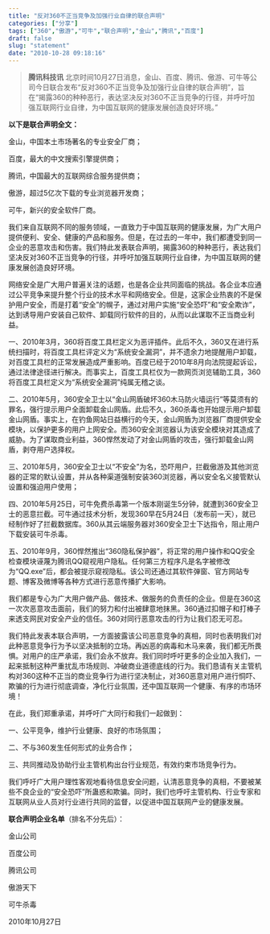 ```yaml
---
title: "反对360不正当竞争及加强行业自律的联合声明"
categories: ["分享"]
tags: ["360","傲游","可牛","联合声明","金山","腾讯","百度"]
draft: false
slug: "statement"
date: "2010-10-28 09:18:16"
---
```


<blockquote><p><strong>腾讯科技讯</strong> 北京时间10月27日消息，金山、百度、腾讯、傲游、可牛等公司今日联合发布“反对360不正当竞争及加强行业自律的联合声明”，旨在“揭露360的种种恶行，表达坚决反对360不正当竞争的行径，并呼吁加强互联网行业自律，为中国互联网的健康发展创造良好环境。”</p>
</blockquote>
<p><strong>以下是联合声明全文：</strong></p>
<p>金山，中国本土市场著名的专业安全厂商；</p>
<p>百度，最大的中文搜索引擎提供商；</p>
<p>腾讯，中国最大的互联网综合服务提供商；</p>
<p>傲游，超过5亿次下载的专业浏览器开发商；</p>
<p>可牛，新兴的安全软件厂商。</p>
<p>我们来自互联网不同的服务领域，一直致力于中国互联网的健康发展，为广大用户提供便利、安全、健康的产品和服务。但是，在过去的一年中，我们都遭受到同一企业的恶意攻击和伤害。我们特此发表联合声明，揭露360的种种恶行，表达我们坚决反对360不正当竞争的行径，并呼吁加强互联网行业自律，为中国互联网的健康发展创造良好环境。</p>
<p>网络安全是广大用户普遍关注的话题，也是各企业共同面临的挑战。各企业本应通过公平竞争来提升整个行业的技术水平和网络安全。但是，这家企业热衷的不是保护用户安全，而是打着“安全”的幌子，通过对用户实施“安全恐吓”和“安全欺诈”，达到诱导用户安装自己软件、卸载同行软件的目的，从而以此谋取不正当商业利益。</p>
<p>一、2010年3月，360将百度工具栏定义为恶评插件。此后不久，360又在进行系统扫描时，将百度工具栏评定义为“系统安全漏洞”，并不遗余力地提醒用户卸载，对百度工具栏的正常发展造成严重影响。百度已经于2010年8月向法院提起诉讼，通过法律途径进行解决。而事实上，百度工具栏仅为一款网页浏览辅助工具，360将百度工具栏定义为“系统安全漏洞”纯属无稽之谈。</p>
<p>二、2010年5月，360安全卫士以“金山网盾破坏360木马防火墙运行”等莫须有的罪名，强行提示用户全面卸载金山网盾。此后不久，360杀毒也开始提示用户卸载金山网盾。事实上，在钓鱼网站日益横行的今天，金山网盾为浏览器厂商提供安全模块，以保护更多的用户上网安全。而360安全浏览器认为该安全模块对其造成了威胁。为了谋取商业利益，360悍然发动了对金山网盾的攻击，强行卸载金山网盾，剥夺用户选择权。</p>
<p>三、2010年5月，360安全卫士以“不安全”为名，恐吓用户，拦截傲游及其他浏览器的正常的默认设置，并从各种渠道强制安装360浏览器，再以安全名义接管默认设置和强迫用户使用；</p>
<p>四、2010年5月25日，可牛免费杀毒第一个版本刚诞生5分钟，就遭到360安全卫士的恶意拦截。可牛通过技术分析，发现360早在5月24日（发布前一天），就已经制作好了拦截数据库。360从其云端服务器对360安全卫士下达指令，阻止用户下载安装可牛杀毒。</p>
<p>五、2010年9月，360悍然推出“360隐私保护器”，将正常的用户操作和QQ安全检查模块诬蔑为腾讯QQ窥视用户隐私。任何第三方程序凡是名字被修改为“QQ.exe”后，都会被提示窥视隐私。该公司还通过其软件弹窗、官方网站专题、博客及微博等各种方式进行恶意传播扩大影响。</p>
<p>我们都是专心为广大用户做产品、做技术、做服务的负责任的企业。但是在360这一次次恶意攻击面前，我们的努力和付出被肆意地抹黑。360通过扣帽子和打棒子来透支网民对安全产业的信任。360对同行恶意攻击的行为让我们忍无可忍。</p>
<p>我们特此发表本联合声明，一方面披露该公司恶意竞争的真相，同时也表明我们对此种恶意竞争行为予以坚决抵制的立场。再凶恶的病毒和木马来袭，我们都无所畏惧。对用户的庄严承诺，我们会永不放弃。我们同时呼吁更多的企业加入我们，一起来抵制这种严重扰乱市场规则、冲破商业道德底线的行为。我们恳请有关主管机构对360这种不正当的商业竞争行为进行坚决制止，对360恶意对用户进行恫吓、欺骗的行为进行彻底调查，净化行业氛围，还中国互联网一个健康、有序的市场环境！</p>
<p>在此，我们郑重承诺，并呼吁广大同行和我们一起做到： </p>
<p>一、公平竞争，维护行业健康、良好的市场氛围； </p>
<p>二、不与360发生任何形式的业务合作； </p>
<p>三、共同推动及协助行业主管机构出台行业规范，有效约束市场竞争行为。 </p>
<p>我们呼吁广大用户理性客观地看待信息安全问题，认清恶意竞争的真相，不要被某些不良企业的“安全恐吓”所蛊惑和欺骗。同时，我们也呼吁主管机构、行业专家和互联网从业人员对行业进行共同的监督，以促进中国互联网产业的健康发展。</p>
<p><strong>联合声明企业名单</strong>（排名不分先后）： </p>
<p>金山公司</p>
<p>百度公司</p>
<p>腾讯公司</p>
<p>傲游天下</p>
<p>可牛杀毒</p>
<p>2010年10月27日</p>
